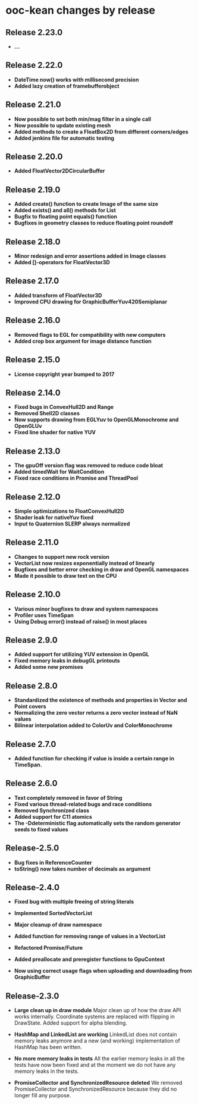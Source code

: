 # ooc-kean changes by release

## Release 2.23.0

- **...**

## Release 2.22.0

- **DateTime now() works with millisecond precision**
- **Added lazy creation of framebufferobject**

## Release 2.21.0

- **Now possible to set both min/mag filter in a single call**
- **Now possible to update existing mesh**
- **Added methods to create a FloatBox2D from different corners/edges**
- **Added jenkins file for automatic testing**

## Release 2.20.0

- **Added FloatVector2DCircularBuffer**

## Release 2.19.0

- **Added create() function to create Image of the same size**
- **Added exists() and all() methods for List**
- **Bugfix to floating point equals() function**
- **Bugfixes in geometry classes to reduce floating point roundoff**

## Release 2.18.0

- **Minor redesign and error assertions added in Image classes**
- **Added []-operators for FloatVector3D**

## Release 2.17.0

- **Added transform of FloatVector3D**
- **Improved CPU drawing for GraphicBufferYuv420Semiplanar**

## Release 2.16.0

- **Removed flags to EGL for compatibility with new computers**
- **Added crop box argument for image distance function**

## Release 2.15.0

- **License copyright year bumped to 2017**

## Release 2.14.0

- **Fixed bugs in ConvexHull2D and Range**
- **Removed Shell2D classes**
- **Now supports drawing from EGLYuv to OpenGLMonochrome and OpenGLUv**
- **Fixed line shader for native YUV**

## Release 2.13.0

- **The gpuOff version flag was removed to reduce code bloat**
- **Added timedWait for WaitCondition**
- **Fixed race conditions in Promise and ThreadPool**

## Release 2.12.0

- **Simple optimizations to FloatConvexHull2D**
- **Shader leak for nativeYuv fixed**
- **Input to Quaternion SLERP always normalized**

## Release 2.11.0

- **Changes to support new rock version**
- **VectorList now resizes exponentially instead of linearly**
- **Bugfixes and better error checking in draw and OpenGL namespaces**
- **Made it possible to draw text on the CPU**

## Release 2.10.0

- **Various minor bugfixes to draw and system namespaces**
- **Profiler uses TimeSpan**
- **Using Debug error() instead of raise() in most places**

## Release  2.9.0

- **Added support for utilizing YUV extension in OpenGL**
- **Fixed memory leaks in debugGL printouts**
- **Added some new promises**

## Release  2.8.0

- **Standardized the existence of methods and properties in Vector and Point covers**
- **Normalizing the zero vector returns a zero vector instead of NaN values**
- **Bilinear interpolation added to ColorUv and ColorMonochrome**

## Release  2.7.0

- **Added function for checking if value is inside a certain range in TimeSpan.**

## Release  2.6.0

- **Text completely removed in favor of String**
- **Fixed various thread-related bugs and race conditions**
- **Removed Synchronized class**
- **Added support for C11 atomics**
- **The -Ddeterministic flag automatically sets the random generator seeds to fixed values**

## Release-2.5.0

- **Bug fixes in ReferenceCounter**
- **toString() now takes number of decimals as argument**

## Release-2.4.0

- **Fixed bug with multiple freeing of string literals**

- **Implemented SortedVectorList**

- **Major cleanup of draw namespace**

- **Added function for removing range of values in a VectorList**

- **Refactored Promise/Future**

- **Added preallocate and preregister functions to GpuContext**

- **Now using correct usage flags when uploading and downloading from GraphicBuffer**

## Release-2.3.0

- **Large clean up in draw module**
Major clean up of how the draw API works internally. Coordinate systems are replaced with flipping in DrawState. Added support for alpha blending.

- **HashMap and LinkedList are working**
LinkedList does not contain memory leaks anymore and a new (and working) implementation of HashMap has been written.

- **No more memory leaks in tests**
All the earlier memory leaks in all the tests have now been fixed and at the moment we do not have any memory leaks in the tests.

- **PromiseCollector and SynchronizedResource deleted**
We removed PromiseCollector and SynchronizedResource because they did no longer fill any purpose.
